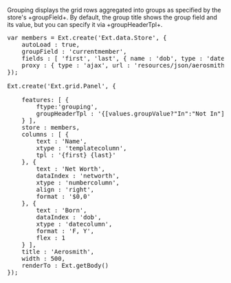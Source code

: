 Grouping displays the grid rows aggregated into groups as specified by the store's +groupField+. By default, the group title shows the group field and its value,
but you can specify it via +groupHeaderTpl+.

<pre class="runnable run">
var members = Ext.create('Ext.data.Store', {
    autoLoad : true,
    groupField : 'currentmember',
    fields : [ 'first', 'last', { name : 'dob', type : 'date', dateFormat : 'Y/m/d' }, 'currentmember', 'networth' ],
    proxy : { type : 'ajax', url : 'resources/json/aerosmith.json' }
});

Ext.create('Ext.grid.Panel', {

    features: [ {
        ftype:'grouping',
        groupHeaderTpl : '{[values.groupValue?"In":"Not In"]} Group'
    } ],
    store : members,
    columns : [ {
        text : 'Name',
        xtype : 'templatecolumn',
        tpl : '{first} {last}'
    }, {
        text : 'Net Worth',
        dataIndex : 'networth',
        xtype : 'numbercolumn',
        align : 'right',
        format : '$0,0'
    }, {
        text : 'Born',
        dataIndex : 'dob',
        xtype : 'datecolumn',
        format : 'F, Y',
        flex : 1
    } ],
    title : 'Aerosmith',
    width : 500,
    renderTo : Ext.getBody()
});</pre>